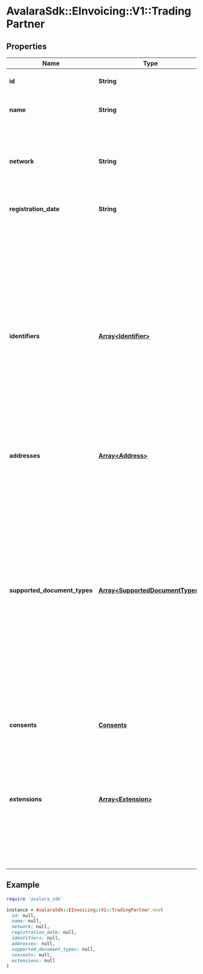 # AvalaraSdk::EInvoicing::V1::TradingPartner

## Properties

| Name | Type | Description | Notes |
| ---- | ---- | ----------- | ----- |
| **id** | **String** | Avalara unique ID of the participant in the directory. | [optional][readonly] |
| **name** | **String** | Name of the participant (typically, the name of the business entity). |  |
| **network** | **String** | The network where the participant is present. When creating or updating a trading partner, the value provided for the attribute &#39;network&#39; will be ignored. | [optional][readonly] |
| **registration_date** | **String** | Registration date of the participant if available. | [optional] |
| **identifiers** | [**Array&lt;Identifier&gt;**](Identifier.md) | A list of identifiers associated with the trading partner. Each identifier should consistently include the fields name, and value to maintain clarity and ensure consistent structure across entries. When creating or updating a trading partner, the attribute &#39;name&#39; must be agreed upon with Avalara to ensure consistency. Failing to adhere to the agreed values will result in a validation error. Further, when creating or updating a trading partner, the value provided for the attribute &#39;displayName&#39; will be ignored and instead retrieved from the standard set of display names maintained. |  |
| **addresses** | [**Array&lt;Address&gt;**](Address.md) |  |  |
| **supported_document_types** | [**Array&lt;SupportedDocumentTypes&gt;**](SupportedDocumentTypes.md) | A list of document types supported by the trading partner for exchange. Each document type identifier value must match the standard list maintained by Avalara, which includes Peppol and other public network document type identifier schemes and values, as well as any approved partner-specific identifiers. The &#39;value&#39; field must exactly match an entry from the provided document identifier list. Any attempt to submit unsupported document types will result in a validation error. Further, when creating or updating a trading partner, the value provided for the attributes &#39;name&#39; and &#39;supportedByAvalara&#39; will be ignored. |  |
| **consents** | [**Consents**](Consents.md) |  | [optional] |
| **extensions** | [**Array&lt;Extension&gt;**](Extension.md) | Optional array used to carry additional metadata or configuration values that may be required by specific networks. When creating or updating a trading partner, the keys provided in the &#39;extensions&#39; attribute must be selected from a predefined list of supported extensions. Using any unsupported keys will result in a validation error. | [optional] |

## Example

```ruby
require 'avalara_sdk'

instance = AvalaraSdk::EInvoicing::V1::TradingPartner.new(
  id: null,
  name: null,
  network: null,
  registration_date: null,
  identifiers: null,
  addresses: null,
  supported_document_types: null,
  consents: null,
  extensions: null
)
```

